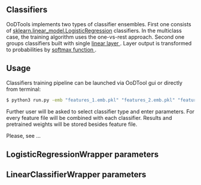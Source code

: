 ## Classifiers

OoDTools implements two types of classifier ensembles. First one consists of 
<a href="https://scikit-learn.org/stable/modules/generated/sklearn.linear_model.LogisticRegression.html">sklearn.linear_model.LogisticRegression</a> classifiers.
In the multiclass case, the training algorithm uses the one-vs-rest approach.
Second one groups classifiers built with single <a href="https://pytorch.org/docs/stable/generated/torch.nn.Linear.html"> linear layer </a>.
Layer output is transformed to probabilities by <a href="https://pytorch.org/docs/stable/generated/torch.nn.functional.softmax.html"> softmax function </a>.


## Usage

Classifiers training pipeline can be launched via OoDTool gui or directly from terminal:

```bash
$ python3 run.py -emb "features_1.emb.pkl" "features_2.emb.pkl" "features_n.emb.pkl" -probs "features_2.emb.pkl"
```

Further user will be asked to select classifier type and enter parameters.
For every feature file will be combined with each classifier. Results and pretrained weights will be stored 
besides feature file. 

Please, see ...

## LogisticRegressionWrapper parameters




## LinearClassifierWrapper parameters

